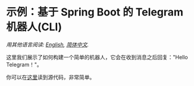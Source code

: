 # 示例：基于 Spring Boot 的 Telegram 机器人(CLI)

*用其他语言阅读: [English](README.md), [简体中文](README.zh-cn.md).*

这里我们展示了如何构建一个简单的机器人，它会在收到消息之后回复："Hello Telegram！"。

你可以在[这里](src/main/java/io/sgr/telegram/bot/examples/spring/cli/HelloTelegramBot.java)读到源代码，非常简单。
